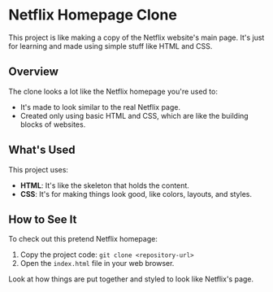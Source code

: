 # Netflix Homepage Clone

This project is like making a copy of the Netflix website's main page. It's just for learning and made using simple stuff like HTML and CSS.

## Overview

The clone looks a lot like the Netflix homepage you're used to:

- It's made to look similar to the real Netflix page.
- Created only using basic HTML and CSS, which are like the building blocks of websites.

## What's Used

This project uses:

- **HTML**: It's like the skeleton that holds the content.
- **CSS**: It's for making things look good, like colors, layouts, and styles.

## How to See It

To check out this pretend Netflix homepage:

1. Copy the project code: `git clone <repository-url>`
2. Open the `index.html` file in your web browser.

Look at how things are put together and styled to look like Netflix's page.
